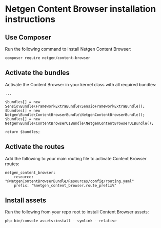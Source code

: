 # Netgen Content Browser installation instructions

## Use Composer

Run the following command to install Netgen Content Browser:

```
composer require netgen/content-browser
```

## Activate the bundles

Activate the Content Browser in your kernel class with all required bundles:

```
...

$bundles[] = new Sensio\Bundle\FrameworkExtraBundle\SensioFrameworkExtraBundle();
$bundles[] = new Netgen\Bundle\ContentBrowserBundle\NetgenContentBrowserBundle();
$bundles[] = new Netgen\Bundle\ContentBrowserUIBundle\NetgenContentBrowserUIBundle();

return $bundles;
```

## Activate the routes

Add the following to your main routing file to activate Content Browser routes:

```
netgen_content_browser:
    resource: "@NetgenContentBrowserBundle/Resources/config/routing.yaml"
    prefix: "%netgen_content_browser.route_prefix%"
```

## Install assets

Run the following from your repo root to install Content Browser assets:

```
php bin/console assets:install --symlink --relative
```
